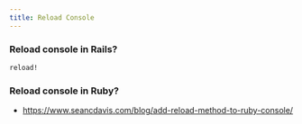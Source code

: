 ```yaml
---
title: Reload Console
---
```


### Reload console in Rails?
```rb
reload!
```

### Reload console in Ruby?
- https://www.seancdavis.com/blog/add-reload-method-to-ruby-console/
